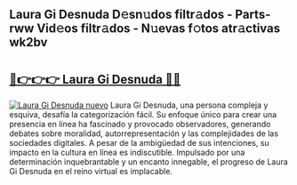 ## Laura Gi Desnuda D𝚎sn𝚞dos filtr𝚊dos - Parts-rww Vid𝚎os filtr𝚊dos - N𝚞evas f𝚘tos atr𝚊ctivas wk2bv

# <h2><a href="http://mbaw3q9.tromn.icu/?c=Laura+Gi+Desnuda">🔗👉👉👉 Laura Gi Desnuda 🔗🔗</a></h2>

[![Laura Gi Desnuda nuevo](https://i.imgur.com/pEAQMta.gif)](http://mbaw3q9.tromn.icu/?c=Laura+Gi+Desnuda)
Laura Gi Desnuda, una persona compleja y esquiva, desafía la categorización fácil. Su enfoque único para crear una presencia en línea ha fascinado y provocado observadores, generando debates sobre moralidad, autorrepresentación y las complejidades de las sociedades digitales. A pesar de la ambigüedad de sus intenciones, su impacto en la cultura en línea es indiscutible. Impulsado por una determinación inquebrantable y un encanto innegable, el progreso de Laura Gi Desnuda en el reino virtual es implacable.
